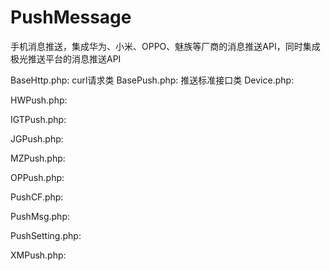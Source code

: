 # PushMessage
手机消息推送，集成华为、小米、OPPO、魅族等厂商的消息推送API，同时集成极光推送平台的消息推送API

BaseHttp.php: curl请求类
BasePush.php: 推送标准接口类
Device.php: 

HWPush.php:

IGTPush.php:

JGPush.php:

MZPush.php:

OPPush.php:

PushCF.php:

PushMsg.php:

PushSetting.php:

XMPush.php:
